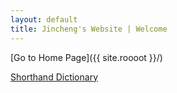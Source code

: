 ```yaml
---
layout: default
title: Jincheng's Website | Welcome
---
```


[Go to Home Page]({{ site.roooot }}/)

[Shorthand Dictionary](/shorthand.html)

